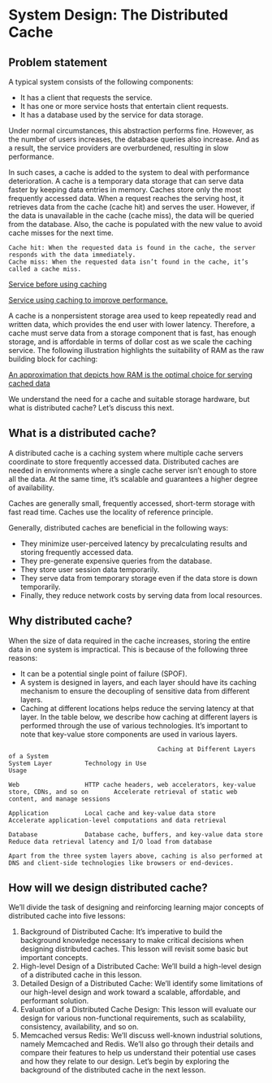 # System Design: The Distributed Cache
## Problem statement
A typical system consists of the following components:

- It has a client that requests the service.
- It has one or more service hosts that entertain client requests.
- It has a database used by the service for data storage.

Under normal circumstances, this abstraction performs fine. However, as the number of users increases, the database queries also increase. And as a result, the service providers are overburdened, resulting in slow performance.

In such cases, a cache is added to the system to deal with performance deterioration. A cache is a temporary data storage that can serve data faster by keeping data entries in memory. Caches store only the most frequently accessed data. When a request reaches the serving host, it retrieves data from the cache (cache hit) and serves the user. However, if the data is unavailable in the cache (cache miss), the data will be queried from the database. Also, the cache is populated with the new value to avoid cache misses for the next time.
```
Cache hit: When the requested data is found in the cache, the server responds with the data immediately.
Cache miss: When the requested data isn’t found in the cache, it’s called a cache miss.
```

[Service before using caching](./no_cache.jpg)

[Service using caching to improve performance.](./no_cache.jpg)

A cache is a nonpersistent storage area used to keep repeatedly read and written data, which provides the end user with lower latency. Therefore, a cache must serve data from a storage component that is fast, has enough storage, and is affordable in terms of dollar cost as we scale the caching service. The following illustration highlights the suitability of RAM as the raw building block for caching:

[An approximation that depicts how RAM is the optimal choice for serving cached data](./interest.jpg)

We understand the need for a cache and suitable storage hardware, but what is distributed cache? Let’s discuss this next.

## What is a distributed cache?
A distributed cache is a caching system where multiple cache servers coordinate to store frequently accessed data. Distributed caches are needed in environments where a single cache server isn’t enough to store all the data. At the same time, it’s scalable and guarantees a higher degree of availability.

Caches are generally small, frequently accessed, short-term storage with fast read time. Caches use the locality of reference principle.

Generally, distributed caches are beneficial in the following ways:

- They minimize user-perceived latency by precalculating results and storing frequently accessed data.
- They pre-generate expensive queries from the database.
- They store user session data temporarily.
- They serve data from temporary storage even if the data store is down temporarily.
- Finally, they reduce network costs by serving data from local resources.

## Why distributed cache?
When the size of data required in the cache increases, storing the entire data in one system is impractical. This is because of the following three reasons:

- It can be a potential single point of failure (SPOF).
- A system is designed in layers, and each layer should have its caching mechanism to ensure the decoupling of sensitive data from different layers.
- Caching at different locations helps reduce the serving latency at that layer.
In the table below, we describe how caching at different layers is performed through the use of various technologies. It’s important to note that key-value store components are used in various layers.

```
                                         Caching at Different Layers of a System
System Layer         Technology in Use                                                            Usage

Web                  HTTP cache headers, web accelerators, key-value store, CDNs, and so on       Accelerate retrieval of static web content, and manage sessions

Application          Local cache and key-value data store                                         Accelerate application-level computations and data retrieval

Database             Database cache, buffers, and key-value data store                            Reduce data retrieval latency and I/O load from database
```

```
Apart from the three system layers above, caching is also performed at DNS and client-side technologies like browsers or end-devices.
```

## How will we design distributed cache?
We’ll divide the task of designing and reinforcing learning major concepts of distributed cache into five lessons:

1. Background of Distributed Cache: It’s imperative to build the background knowledge necessary to make critical decisions when designing distributed caches. This lesson will revisit some basic but important concepts.
2. High-level Design of a Distributed Cache: We’ll build a high-level design of a distributed cache in this lesson.
3. Detailed Design of a Distributed Cache: We’ll identify some limitations of our high-level design and work toward a scalable, affordable, and performant solution.
4. Evaluation of a Distributed Cache Design: This lesson will evaluate our design for various non-functional requirements, such as scalability, consistency, availability, and so on.
5. Memcached versus Redis: We’ll discuss well-known industrial solutions, namely Memcached and Redis. We’ll also go through their details and compare their features to help us understand their potential use cases and how they relate to our design.
Let’s begin by exploring the background of the distributed cache in the next lesson.
